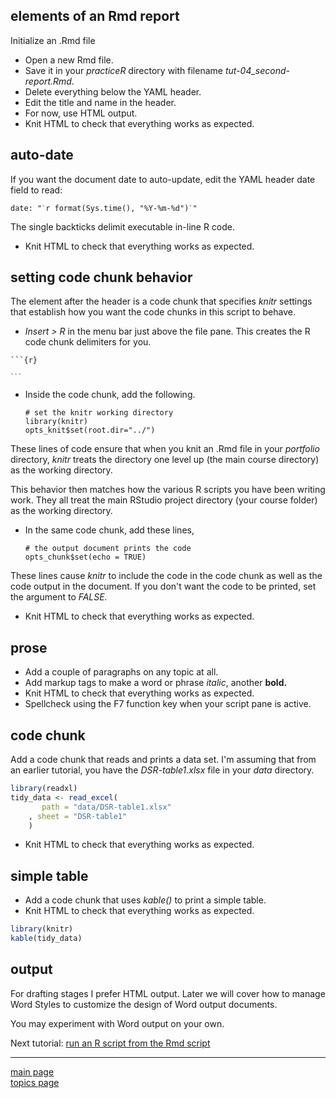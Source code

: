 
elements of an Rmd report
-------------------------

Initialize an .Rmd file

-   Open a new Rmd file.
-   Save it in your *practiceR* directory with filename *tut-04\_second-report.Rmd*.
-   Delete everything below the YAML header.
-   Edit the title and name in the header.
-   For now, use HTML output.
-   Knit HTML to check that everything works as expected.

auto-date
---------

If you want the document date to auto-update, edit the YAML header date field to read:

<pre class="r"><code>date: "<code>`</code>r format(Sys.time(), "%Y-%m-%d")<code>`</code>"</code></pre>
The single backticks delimit executable in-line R code.

-   Knit HTML to check that everything works as expected.

setting code chunk behavior
---------------------------

The element after the header is a code chunk that specifies *knitr* settings that establish how you want the code chunks in this script to behave.

-   *Insert &gt; R* in the menu bar just above the file pane. This creates the R code chunk delimiters for you.

<pre class="markdown"><code>```{r}

<code>```</code></code></pre>
-   Inside the code chunk, add the following.

        # set the knitr working directory  
        library(knitr)  
        opts_knit$set(root.dir="../")  

These lines of code ensure that when you knit an .Rmd file in your *portfolio* directory, *knitr* treats the directory one level up (the main course directory) as the working directory.

This behavior then matches how the various R scripts you have been writing work. They all treat the main RStudio project directory (your course folder) as the working directory.

-   In the same code chunk, add these lines,

        # the output document prints the code  
        opts_chunk$set(echo = TRUE)  

These lines cause *knitr* to include the code in the code chunk as well as the code output in the document. If you don't want the code to be printed, set the argument to *FALSE.*

-   Knit HTML to check that everything works as expected.

prose
-----

-   Add a couple of paragraphs on any topic at all.
-   Add markup tags to make a word or phrase *italic*, another **bold.**
-   Knit HTML to check that everything works as expected.
-   Spellcheck using the F7 function key when your script pane is active.

code chunk
----------

Add a code chunk that reads and prints a data set. I'm assuming that from an earlier tutorial, you have the *DSR-table1.xlsx* file in your *data* directory.

``` r
library(readxl)
tidy_data <- read_excel(
       path = "data/DSR-table1.xlsx"
    , sheet = "DSR-table1"
    )
```

-   Knit HTML to check that everything works as expected.

simple table
------------

-   Add a code chunk that uses *kable()* to print a simple table.
-   Knit HTML to check that everything works as expected.

``` r
library(knitr)
kable(tidy_data)
```

output
------

For drafting stages I prefer HTML output. Later we will cover how to manage Word Styles to customize the design of Word output documents.

You may experiment with Word output on your own.

Next tutorial: [run an R script from the Rmd script](tut-0605_rmd-run-r.md)

------------------------------------------------------------------------

[main page](../README.md)<br> [topics page](../README-by-topic.md)
